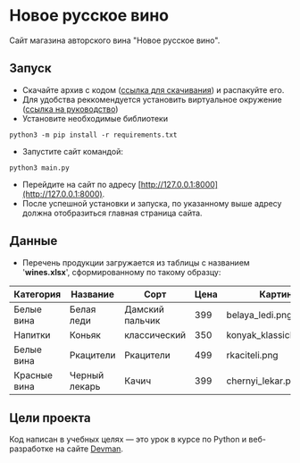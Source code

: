 # Новое русское вино

Сайт магазина авторского вина "Новое русское вино".

## Запуск

- Скачайте архив с кодом ([ссылка для скачивания](https://codeload.github.com/5nail000/devman_01_wine/zip/refs/heads/master)) и распакуйте его.
- Для удобства реккомендуется установить виртуальное окружение ([ссылка на руководство](https://fixmypc.ru/post/sozdanie-virtualnogo-okruzheniia-v-python-3-s-venv-i-virtualenv/?ysclid=l7udz3aqdd57938214#efd7))
- Установите необходимые библиотеки
```
python3 -m pip install -r requirements.txt
```
- Запустите сайт командой:
```
python3 main.py
```
- Перейдите на сайт по адресу [http://127.0.0.1:8000](http://127.0.0.1:8000).
- После успешной установки и запуска, по указанному выше адресу должна отобразиться главная страница сайта.

## Данные

- Перечень продукции загружается из таблицы с названием '**wines.xlsx**', сформированному по такому образцу:

Категория | Название | Сорт | Цена | Картинка | Акция
--- | --- | --- | --- | --- | ---
Белые вина | Белая леди | Дамский пальчик | 399 | belaya_ledi.png | Выгодное предложение
Напитки | Коньяк | классический | 350 | konyak_klassicheskyi.png |
Белые вина | Ркацители | Ркацители | 499 | rkaciteli.png |
Красные вина | Черный лекарь | Качич | 399 | chernyi_lekar.png |

## Цели проекта

Код написан в учебных целях — это урок в курсе по Python и веб-разработке на сайте [Devman](https://dvmn.org).
